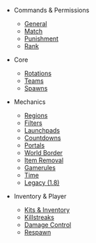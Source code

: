 <!--- * General --->
  <!--- * [Main Map Elements](general/elements.md) --->

* Commands & Permissions
  * [General](commandsandpermissions/general.md)
  * [Match](commandsandpermissions/match.md)
  * [Punishment](commandsandpermissions/punishment.md)
  * [Rank](commandsandpermissions/rank.md)

* Core
  * [Rotations](core/rotations.md)
  * [Teams](core/teams.md)
  * [Spawns](core/spawns.md)

* Mechanics
  * [Regions](mechanics/regions.md)
  * [Filters](mechanics/filters.md)
  * [Launchpads](mechanics/launchpads.md)
  * [Countdowns](mechanics/countdowns.md)
  * [Portals](mechanics/portals.md)
  * [World Border](mechanics/worldborder.md)
  * [Item Removal](mechanics/itemremoval.md)
  * [Gamerules](mechanics/gamerules.md)
  * [Time](mechanics/time.md)
  * [Legacy (1.8)](mechanics/legacy.md)

* Inventory & Player
  * [Kits & Inventory](inventoryandplayer/kits.md)
  * [Killstreaks](inventoryandplayer/killstreaks.md)
  * [Damage Control](inventoryandplayer/damagecontrol.md)
  * [Respawn](inventoryandplayer/respawn.md)
  <!--- * [Crafting](inventoryandplayer/crafting.md) --->

<!--- * Objectives) --->
  <!--- * [Monuments](objectives/monuments.md) --->
  <!--- * [Wools](objectives/wools.md) --->
  <!--- * [Deathmatch](objectives/deathmatch.md) --->
  <!--- * [Hills](objectives/hills.md) --->
  <!--- * [Infection](objectives/infection.md) --->
  <!--- * [Blitz](objectives/blitz.md) --->
